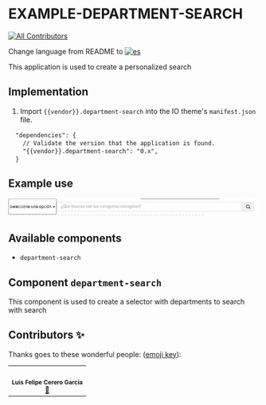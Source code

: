# EXAMPLE-DEPARTMENT-SEARCH

<!-- DOCS-IGNORE:start -->
<!-- ALL-CONTRIBUTORS-BADGE:START - Do not remove or modify this section -->

[![All Contributors](https://img.shields.io/badge/all_contributors-1-orange.svg?style=flat-square)](#contributors-)

<!-- ALL-CONTRIBUTORS-BADGE:END -->
<!-- DOCS-IGNORE:end -->

Change language from README to [![es](https://img.shields.io/badge/lang-es-yellow.svg)](https://github.com/FelCer/vtex-custom-departament-search/blob/main/docs/README.md)

This application is used to create a personalized search
<br>

## Implementation

1. Import `{{vendor}}.department-search` into the IO theme's `manifest.json` file.

```
  "dependencies": {
    // Validate the version that the application is found.
    "{{vendor}}.department-search": "0.x",
  }

```

## Example use

![Media Placeholder](./assets/example_use1.png 'image of example use')

## Available components

- `department-search`
  <br>

## Component `department-search`

This component is used to create a selector with departments to search with search

<!-- DOCS-IGNORE:start -->

## Contributors ✨

Thanks goes to these wonderful people: ([emoji key](https://allcontributors.org/docs/en/emoji-key)):

<table>
  <tr>
    <td align="center"><img src="https://avatars.githubusercontent.com/u/22477264?v=4" width="100px;" alt=""/><br /><sub><b>Luis Felipe Cerero Garcia</b></sub></a><br /><a href="https://github.com/FelCer/vtex-custom-departament-search/commits?author=felcer" title="Documentation">📖</td>
  </tr>
</table>

<!-- DOCS-IGNORE:end -->

